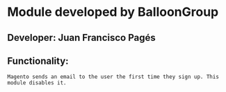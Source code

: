 # Module developed by BalloonGroup

## Developer: Juan Francisco Pagés

## Functionality:
    Magento sends an email to the user the first time they sign up. This module disables it.